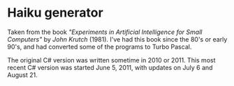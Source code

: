 # Haiku generator

Taken from the book _"Experiments in Artificial Intelligence for Small Computers"_ by
_John Krutch_ (1981).  I've had this book since the 80's or early 90's, and had
converted some of the programs to Turbo Pascal.

The original C# version was written sometime in 2010 or 2011.  This most recent C#
version was started June 5, 2011, with updates on July 6 and August 21.
